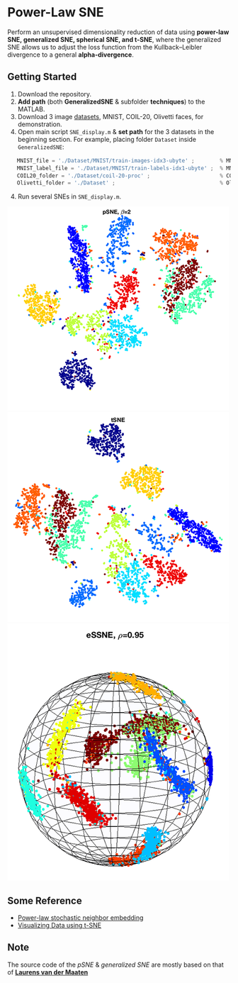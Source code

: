 # Power-Law SNE

Perform an unsupervised dimensionality reduction of data using **power-law SNE, generalized SNE, spherical SNE, and t-SNE**, where the generalized SNE allows us to adjust the loss function from the Kullback–Leibler divergence to a general **alpha-divergence**.


## Getting Started
1. Download the repository.
2. **Add path** (both **GeneralizedSNE** & subfolder **techniques**) to the MATLAB.
2. Download 3 image [datasets](https://drive.google.com/file/d/0B5trx3WVKVERbnRRYkp6YVhEQTg/view?usp=sharing), MNIST, COIL-20, Olivetti faces, for demonstration.
3. Open main script `SNE_display.m` & **set path** for the 3 datasets in the beginning section. For example, placing folder `Dataset` inside `GeneralizedSNE`:
  ```python
     MNIST_file = './Dataset/MNIST/train-images-idx3-ubyte' ;        % MNIST images
     MNIST_label_file = './Dataset/MNIST/train-labels-idx1-ubyte' ;  % MNIST labels
     COIL20_folder = './Dataset/coil-20-proc' ;                      % COIL-20
     Olivetti_folder = './Dataset' ;                                 % Olivetti faces
  ```
4. Run several SNEs in `SNE_display.m`.

![power-law SNE Screenshot](./screenshots/pSNE_scrshot.png)
![tSNE Screen Shot](./screenshots/tSNE_scrshot.png)
![spherical SNE Screenshot](./screenshots/esSNE_scrshot.png)


## Some Reference
* [Power-law stochastic neighbor embedding](http://ieeexplore.ieee.org/document/7952576/)
* [Visualizing Data using t-SNE](http://www.jmlr.org/papers/volume9/vandermaaten08a/vandermaaten08a.pdf)

## Note
The source code of the *pSNE* & *generalized SNE* are mostly based on that of [**Laurens van der Maaten**](https://lvdmaaten.github.io/tsne/)
